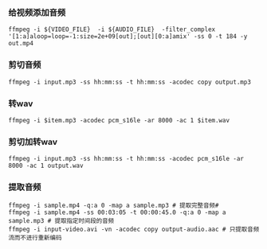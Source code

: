 ### 给视频添加音频
```shell
ffmpeg -i ${VIDEO_FILE}  -i ${AUDIO_FILE}  -filter_complex '[1:a]aloop=loop=-1:size=2e+09[out];[out][0:a]amix' -ss 0 -t 184 -y out.mp4
```

### 剪切音频
```shell
ffmpeg -i input.mp3 -ss hh:mm:ss -t hh:mm:ss -acodec copy output.mp3
```

### 转wav
```shell
ffmpeg -i $item.mp3 -acodec pcm_s16le -ar 8000 -ac 1 $item.wav
```

### 剪切加转wav
```shell
ffmpeg -i input.mp3 -ss hh:mm:ss -t hh:mm:ss -acodec pcm_s16le -ar 8000 -ac 1 output.wav
```

### 提取音频
```shell
ffmpeg -i sample.mp4 -q:a 0 -map a sample.mp3 # 提取完整音频#
ffmpeg -i sample.mp4 -ss 00:03:05 -t 00:00:45.0 -q:a 0 -map a sample.mp3 # 提取指定时间段的音频
ffmpeg -i input-video.avi -vn -acodec copy output-audio.aac # 只提取音频流而不进行重新编码
```